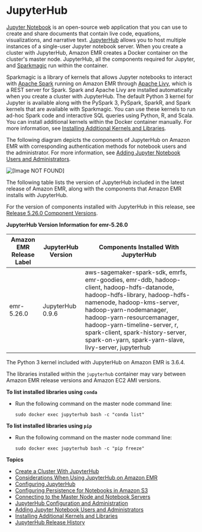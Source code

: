 # JupyterHub<a name="emr-jupyterhub"></a>

[Jupyter Notebook](https://jupyter.org/) is an open\-source web application that you can use to create and share documents that contain live code, equations, visualizations, and narrative text\. [JupyterHub](https://jupyterhub.readthedocs.io/en/latest/) allows you to host multiple instances of a single\-user Jupyter notebook server\. When you create a cluster with JupyterHub, Amazon EMR creates a Docker container on the cluster's master node\. JupyterHub, all the components required for Jupyter, and [Sparkmagic](https://github.com/jupyter-incubator/sparkmagic/blob/master/README.md) run within the container\.

Sparkmagic is a library of kernels that allows Jupyter notebooks to interact with [Apache Spark](https://aws.amazon.com/big-data/what-is-spark/) running on Amazon EMR through [Apache Livy](emr-livy.md), which is a REST server for Spark\. Spark and Apache Livy are installed automatically when you create a cluster with JupyterHub\. The default Python 3 kernel for Jupyter is available along with the PySpark 3, PySpark, SparkR, and Spark kernels that are available with Sparkmagic\. You can use these kernels to run ad\-hoc Spark code and interactive SQL queries using Python, R, and Scala\. You can install additional kernels within the Docker container manually\. For more information, see [Installing Additional Kernels and Libraries](emr-jupyterhub-install-kernels-libs.md)\.

The following diagram depicts the components of JupyterHub on Amazon EMR with corresponding authentication methods for notebook users and the administrator\. For more information, see [Adding Jupyter Notebook Users and Administrators](emr-jupyterhub-user-access.md)\.

![\[Image NOT FOUND\]](http://docs.aws.amazon.com/emr/latest/ReleaseGuide/images/jupyter-arch.png)

The following table lists the version of JupyterHub included in the latest release of Amazon EMR, along with the components that Amazon EMR installs with JupyterHub\.

For the version of components installed with JupyterHub in this release, see [Release 5\.26\.0 Component Versions](emr-release-5x.md#emr-5260-release)\.


**JupyterHub Version Information for emr\-5\.26\.0**  

| Amazon EMR Release Label | JupyterHub Version | Components Installed With JupyterHub | 
| --- | --- | --- | 
| emr\-5\.26\.0 | JupyterHub 0\.9\.6 | aws\-sagemaker\-spark\-sdk, emrfs, emr\-goodies, emr\-ddb, hadoop\-client, hadoop\-hdfs\-datanode, hadoop\-hdfs\-library, hadoop\-hdfs\-namenode, hadoop\-kms\-server, hadoop\-yarn\-nodemanager, hadoop\-yarn\-resourcemanager, hadoop\-yarn\-timeline\-server, r, spark\-client, spark\-history\-server, spark\-on\-yarn, spark\-yarn\-slave, livy\-server, jupyterhub | 

The Python 3 kernel included with JupyterHub on Amazon EMR is 3\.6\.4\.

The libraries installed within the `jupyterhub` container may vary between Amazon EMR release versions and Amazon EC2 AMI versions\.

**To list installed libraries using `conda`**
+ Run the following command on the master node command line:

  ```
  sudo docker exec jupyterhub bash -c "conda list"
  ```

**To list installed libraries using `pip`**
+ Run the following command on the master node command line:

  ```
  sudo docker exec jupyterhub bash -c "pip freeze"
  ```

**Topics**
+ [Create a Cluster With JupyterHub](emr-jupyterhub-launch.md)
+ [Considerations When Using JupyterHub on Amazon EMR](emr-jupyterhub-considerations.md)
+ [Configuring JupyterHub](emr-jupyterhub-configure.md)
+ [Configuring Persistence for Notebooks in Amazon S3](emr-jupyterhub-s3.md)
+ [Connecting to the Master Node and Notebook Servers](emr-jupyterhub-connect.md)
+ [JupyterHub Configuration and Administration](emr-jupyterhub-administer.md)
+ [Adding Jupyter Notebook Users and Administrators](emr-jupyterhub-user-access.md)
+ [Installing Additional Kernels and Libraries](emr-jupyterhub-install-kernels-libs.md)
+ [JupyterHub Release History](JupyterHub-release-history.md)